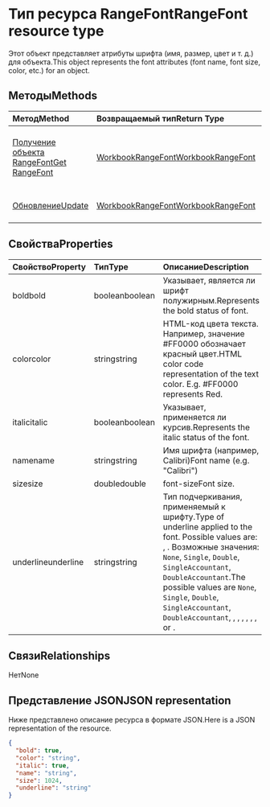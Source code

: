 # <a name="rangefont-resource-type"></a><span data-ttu-id="e28a0-101">Тип ресурса RangeFont</span><span class="sxs-lookup"><span data-stu-id="e28a0-101">RangeFont resource type</span></span>

<span data-ttu-id="e28a0-102">Этот объект представляет атрибуты шрифта (имя, размер, цвет и т. д.) для объекта.</span><span class="sxs-lookup"><span data-stu-id="e28a0-102">This object represents the font attributes (font name, font size, color, etc.) for an object.</span></span>


## <a name="methods"></a><span data-ttu-id="e28a0-103">Методы</span><span class="sxs-lookup"><span data-stu-id="e28a0-103">Methods</span></span>

| <span data-ttu-id="e28a0-104">Метод</span><span class="sxs-lookup"><span data-stu-id="e28a0-104">Method</span></span>           | <span data-ttu-id="e28a0-105">Возвращаемый тип</span><span class="sxs-lookup"><span data-stu-id="e28a0-105">Return Type</span></span>    |<span data-ttu-id="e28a0-106">Описание</span><span class="sxs-lookup"><span data-stu-id="e28a0-106">Description</span></span>|
|:---------------|:--------|:----------|
|[<span data-ttu-id="e28a0-107">Получение объекта RangeFont</span><span class="sxs-lookup"><span data-stu-id="e28a0-107">Get RangeFont</span></span>](../api/rangefont_get.md) | [<span data-ttu-id="e28a0-108">WorkbookRangeFont</span><span class="sxs-lookup"><span data-stu-id="e28a0-108">WorkbookRangeFont</span></span>](rangefont.md) |<span data-ttu-id="e28a0-109">Чтение свойств и связей объекта rangeFont.</span><span class="sxs-lookup"><span data-stu-id="e28a0-109">Read properties and relationships of rangeFont object.</span></span>|
|[<span data-ttu-id="e28a0-110">Обновление</span><span class="sxs-lookup"><span data-stu-id="e28a0-110">Update</span></span>](../api/rangefont_update.md) | [<span data-ttu-id="e28a0-111">WorkbookRangeFont</span><span class="sxs-lookup"><span data-stu-id="e28a0-111">WorkbookRangeFont</span></span>](rangefont.md)   |<span data-ttu-id="e28a0-112">Обновление объекта RangeFont.</span><span class="sxs-lookup"><span data-stu-id="e28a0-112">Update RangeFont object.</span></span> |

## <a name="properties"></a><span data-ttu-id="e28a0-113">Свойства</span><span class="sxs-lookup"><span data-stu-id="e28a0-113">Properties</span></span>
| <span data-ttu-id="e28a0-114">Свойство</span><span class="sxs-lookup"><span data-stu-id="e28a0-114">Property</span></span>     | <span data-ttu-id="e28a0-115">Тип</span><span class="sxs-lookup"><span data-stu-id="e28a0-115">Type</span></span>   |<span data-ttu-id="e28a0-116">Описание</span><span class="sxs-lookup"><span data-stu-id="e28a0-116">Description</span></span>|
|:---------------|:--------|:----------|
|<span data-ttu-id="e28a0-117">bold</span><span class="sxs-lookup"><span data-stu-id="e28a0-117">bold</span></span>|<span data-ttu-id="e28a0-118">boolean</span><span class="sxs-lookup"><span data-stu-id="e28a0-118">boolean</span></span>|<span data-ttu-id="e28a0-119">Указывает, является ли шрифт полужирным.</span><span class="sxs-lookup"><span data-stu-id="e28a0-119">Represents the bold status of font.</span></span>|
|<span data-ttu-id="e28a0-120">color</span><span class="sxs-lookup"><span data-stu-id="e28a0-120">color</span></span>|<span data-ttu-id="e28a0-121">string</span><span class="sxs-lookup"><span data-stu-id="e28a0-121">string</span></span>|<span data-ttu-id="e28a0-p101">HTML-код цвета текста. Например, значение #FF0000 обозначает красный цвет.</span><span class="sxs-lookup"><span data-stu-id="e28a0-p101">HTML color code representation of the text color. E.g. #FF0000 represents Red.</span></span>|
|<span data-ttu-id="e28a0-125">italic</span><span class="sxs-lookup"><span data-stu-id="e28a0-125">italic</span></span>|<span data-ttu-id="e28a0-126">boolean</span><span class="sxs-lookup"><span data-stu-id="e28a0-126">boolean</span></span>|<span data-ttu-id="e28a0-127">Указывает, применяется ли курсив.</span><span class="sxs-lookup"><span data-stu-id="e28a0-127">Represents the italic status of the font.</span></span>|
|<span data-ttu-id="e28a0-128">name</span><span class="sxs-lookup"><span data-stu-id="e28a0-128">name</span></span>|<span data-ttu-id="e28a0-129">string</span><span class="sxs-lookup"><span data-stu-id="e28a0-129">string</span></span>|<span data-ttu-id="e28a0-130">Имя шрифта (например, Calibri)</span><span class="sxs-lookup"><span data-stu-id="e28a0-130">Font name (e.g. "Calibri")</span></span>|
|<span data-ttu-id="e28a0-131">size</span><span class="sxs-lookup"><span data-stu-id="e28a0-131">size</span></span>|<span data-ttu-id="e28a0-132">double</span><span class="sxs-lookup"><span data-stu-id="e28a0-132">double</span></span>|<span data-ttu-id="e28a0-133">font-size</span><span class="sxs-lookup"><span data-stu-id="e28a0-133">Font size.</span></span>|
|<span data-ttu-id="e28a0-134">underline</span><span class="sxs-lookup"><span data-stu-id="e28a0-134">underline</span></span>|<span data-ttu-id="e28a0-135">string</span><span class="sxs-lookup"><span data-stu-id="e28a0-135">string</span></span>|<span data-ttu-id="e28a0-136">Тип подчеркивания, применяемый к шрифту.</span><span class="sxs-lookup"><span data-stu-id="e28a0-136">Type of underline applied to the font. Possible values are: , .</span></span> <span data-ttu-id="e28a0-137">Возможные значения: `None`, `Single`, `Double`, `SingleAccountant`, `DoubleAccountant`.</span><span class="sxs-lookup"><span data-stu-id="e28a0-137">The possible values are `None`, `Single`, `Double`, `SingleAccountant`, `DoubleAccountant`, , , , , , , or .</span></span>|

## <a name="relationships"></a><span data-ttu-id="e28a0-138">Связи</span><span class="sxs-lookup"><span data-stu-id="e28a0-138">Relationships</span></span>
<span data-ttu-id="e28a0-139">Нет</span><span class="sxs-lookup"><span data-stu-id="e28a0-139">None</span></span>


## <a name="json-representation"></a><span data-ttu-id="e28a0-140">Представление JSON</span><span class="sxs-lookup"><span data-stu-id="e28a0-140">JSON representation</span></span>

<span data-ttu-id="e28a0-141">Ниже представлено описание ресурса в формате JSON.</span><span class="sxs-lookup"><span data-stu-id="e28a0-141">Here is a JSON representation of the resource.</span></span>

<!--{
  "blockType": "resource",
  "optionalProperties": [],
  "baseType": "microsoft.graph.entity",
  "@odata.type": "microsoft.graph.workbookRangeFont"
}-->

```json
{
  "bold": true,
  "color": "string",
  "italic": true,
  "name": "string",
  "size": 1024,
  "underline": "string"
}

```

<!-- uuid: 8fcb5dbc-d5aa-4681-8e31-b001d5168d79
2015-10-25 14:57:30 UTC -->
<!-- {
  "type": "#page.annotation",
  "description": "RangeFont resource",
  "keywords": "",
  "section": "documentation",
  "tocPath": ""
}-->
